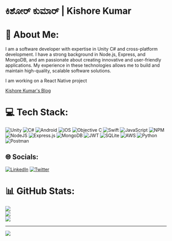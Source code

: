 # ಕಿಶೋರ್ ಕುಮಾರ್ | Kishore Kumar

# 💫 About Me:
I am a software developer with expertise in Unity C# and cross-platform development. I have a strong background in Node.js, Express, and MongoDB, and am passionate about creating innovative and user-friendly applications. My experience in these technologies allows me to build and maintain high-quality, scalable software solutions.

I am working on a React Native project

[Kishore Kumar's Blog](https://kishore-powerdev.hashnode.dev/)

# 💻 Tech Stack:
![Unity](https://img.shields.io/badge/unity-%23323330.svg?style=for-the-badge&logo=unity&logoColor=%black)
![C#](https://img.shields.io/badge/c%23-%23239120.svg?style=for-the-badge&logo=c-sharp&logoColor=white)
![Android](https://img.shields.io/badge/android-%23323330.svg?style=for-the-badge&logo=android&logoColor=%black)
![iOS](https://img.shields.io/badge/ios-%23323330.svg?style=for-the-badge&logo=ios)
![Objective C](https://img.shields.io/badge/objectiveC-%23323330.svg?style=for-the-badge&logo=objectiveC)
![Swift](https://img.shields.io/badge/swift-F54A2A?style=for-the-badge&logo=swift&logoColor=white) 
![JavaScript](https://img.shields.io/badge/javascript-%23323330.svg?style=for-the-badge&logo=javascript&logoColor=%23F7DF1E) 
![NPM](https://img.shields.io/badge/NPM-%23000000.svg?style=for-the-badge&logo=npm&logoColor=white) 
![NodeJS](https://img.shields.io/badge/node.js-6DA55F?style=for-the-badge&logo=node.js&logoColor=white) 
![Express.js](https://img.shields.io/badge/express.js-%23404d59.svg?style=for-the-badge&logo=express&logoColor=%2361DAFB) 
![MongoDB](https://img.shields.io/badge/MongoDB-%234ea94b.svg?style=for-the-badge&logo=mongodb&logoColor=white) 
![JWT](https://img.shields.io/badge/JWT-black?style=for-the-badge&logo=JSON%20web%20tokens) 
![SQLite](https://img.shields.io/badge/sqlite-%2307405e.svg?style=for-the-badge&logo=sqlite&logoColor=white) 
![AWS](https://img.shields.io/badge/AWS-%23FF9900.svg?style=for-the-badge&logo=amazon-aws&logoColor=white) 
![Python](https://img.shields.io/badge/python-3670A0?style=for-the-badge&logo=python&logoColor=ffdd54) 
![Postman](https://img.shields.io/badge/Postman-FF6C37?style=for-the-badge&logo=postman&logoColor=white)

## 🌐 Socials:
[![LinkedIn](https://img.shields.io/badge/LinkedIn-%230077B5.svg?logo=linkedin&logoColor=white)](https://linkedin.com/in/kishore-kumar-719638151) [![Twitter](https://img.shields.io/badge/Twitter-%231DA1F2.svg?logo=Twitter&logoColor=white)](https://twitter.com/Kishore1710525) 

# 📊 GitHub Stats:
![](https://github-readme-stats.vercel.app/api?username=Kishore025&theme=react&hide_border=false&include_all_commits=false&count_private=false)<br/>
![](https://github-readme-streak-stats.herokuapp.com/?user=Kishore025&theme=react&hide_border=false)<br/>
![](https://github-readme-stats.vercel.app/api/top-langs/?username=Kishore025&theme=react&hide_border=false&include_all_commits=false&count_private=false&layout=compact)



---
[![](https://visitcount.itsvg.in/api?id=Kishore025&icon=5&color=9)](https://visitcount.itsvg.in)

<!-- Proudly created with GPRM ( https://gprm.itsvg.in ) -->

